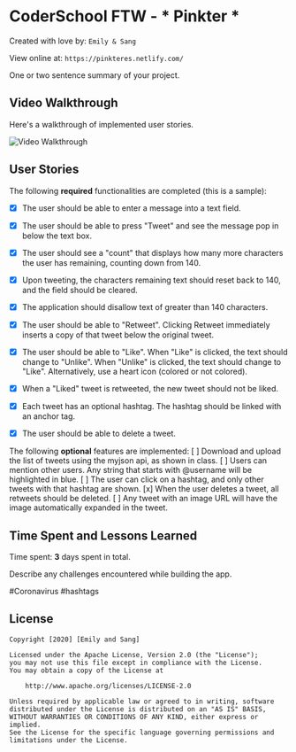 # CoderSchool FTW - * Pinkter *

Created with love by: `Emily & Sang`
  
View online at: `https://pinkteres.netlify.com/`
  
One or two sentence summary of your project. 

## Video Walkthrough

Here's a walkthrough of implemented user stories.

<img src='https://recordit.co/u50iyH9SEQ' title='Video Walkthrough' width='' alt='Video Walkthrough' />


## User Stories

The following **required** functionalities are completed (this is a sample):


* [x] The user should be able to enter a message into a text field.
* [x] The user should be able to press "Tweet" and see the message pop in below the text box.
* [x] The user should see a "count" that displays how many more characters the user has remaining, counting down from 140.
* [x] Upon tweeting, the characters remaining text should reset back to 140, and the field should be cleared.
* [x] The application should disallow text of greater than 140 characters.
* [x] The user should be able to "Retweet". Clicking Retweet immediately inserts a copy of that tweet below the original tweet.
* [x] The user should be able to "Like". When "Like" is clicked, the text should change to "Unlike". When "Unlike" is clicked, the text should change to "Like". Alternatively, use a heart icon (colored or not colored).
* [x] When a "Liked" tweet is retweeted, the new tweet should not be liked.
* [x] Each tweet has an optional hashtag. The hashtag should be linked with an anchor tag.
* [x] The user should be able to delete a tweet.


The following **optional** features are implemented:
[ ] Download and upload the list of tweets using the myjson api, as shown in class.
[ ] Users can mention other users. Any string that starts with @username will be highlighted in blue.
[ ] The user can click on a hashtag, and only other tweets with that hashtag are shown.
[x] When the user deletes a tweet, all retweets should be deleted.
[ ] Any tweet with an image URL will have the image automatically expanded in the tweet.

## Time Spent and Lessons Learned

Time spent: **3** days spent in total.

Describe any challenges encountered while building the app.

#Coronavirus
#hashtags

## License

    Copyright [2020] [Emily and Sang]

    Licensed under the Apache License, Version 2.0 (the "License");
    you may not use this file except in compliance with the License.
    You may obtain a copy of the License at

        http://www.apache.org/licenses/LICENSE-2.0

    Unless required by applicable law or agreed to in writing, software
    distributed under the License is distributed on an "AS IS" BASIS,
    WITHOUT WARRANTIES OR CONDITIONS OF ANY KIND, either express or implied.
    See the License for the specific language governing permissions and
    limitations under the License.
